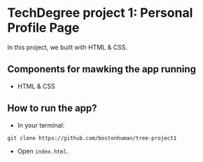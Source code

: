 # TechDegree project 1: Personal Profile Page

In this project, we built with HTML & CSS.

## Components for mawking the app running

* HTML & CSS

## How to run the app?

* In your terminal:
```
git clone https://github.com/bostonhuman/tree-project1
```
* Open `index.html`.

